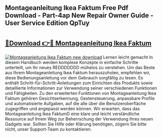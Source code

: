 ## Montageanleitung Ikea Faktum Free Pdf Download - Part-4ap New Repair Owner Guide - User Service Edition QpTuy

# <h2><a href="http://df7ee64.blite.top/?on=Montageanleitung+Ikea+Faktum">🔗Download 👉🔴 Montageanleitung Ikea Faktum</a></h2>

[![Montageanleitung Ikea Faktum new download](https://i.imgur.com/lujVjoI.png)](http://df7ee64.blite.top/?on=Montageanleitung+Ikea+Faktum)
Lernen leicht gemacht In diesem Handbuch werden komplexe Konzepte in einfache Schritte unterteilt, um Ihr neues REDDDDDDD mühelos zu verstehen. Um das Beste aus Ihrem Montageanleitung Ikea Faktum herauszuholen, empfehlen wir, diese Bedienungsanleitung vor dem Gebrauch sorgfältig zu lesen. Es enthält Schritt-für-Schritt-Anleitungen zum Einrichten des Produkts sowie detaillierte Informationen zur Verwendung seiner verschiedenen Funktionen und Fähigkeiten. Zu den erweiterten Funktionen von Montageanleitung Ikea Faktum gehören Gesichtserkennung, Gestensteuerung, anpassbare Profile und automatisierte Aufgaben, auf die alle über die Benutzeroberfläche zugegriffen und angepasst werden können. Wir erwarten, dass das Montageanleitung Ikea FaktumD eine klare und leicht verständliche Ressource auf Ihrem Weg zur Beherrschung der Verwendung Ihres neuen Gadgets war. Sollten Sie Hilfe oder Klärung benötigen, zögern Sie bitte nicht, unser Support-Team zu kontaktieren.
